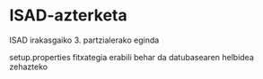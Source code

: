# ISAD-azterketa
ISAD irakasgaiko 3. partzialerako eginda

setup.properties fitxategia erabili behar da datubasearen helbidea zehazteko

